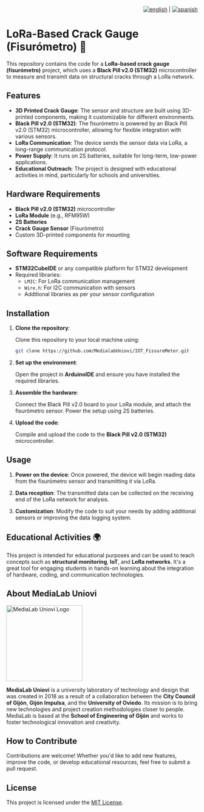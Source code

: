 <div align="right">

[![english](https://raw.githubusercontent.com/stevenrskelton/flag-icon/master/png/16/country-4x3/gb.png)](./README.md) | [![spanish](https://raw.githubusercontent.com/stevenrskelton/flag-icon/master/png/16/country-4x3/es.png)](./README_ES.md)

</div>

# LoRa-Based Crack Gauge (Fisurómetro) 🚀

This repository contains the code for a **LoRa-based crack gauge (fisurómetro)** project, which uses a **Black Pill v2.0 (STM32)** microcontroller to measure and transmit data on structural cracks through a LoRa network.

## Features

- **3D Printed Crack Gauge**: The sensor and structure are built using 3D-printed components, making it customizable for different environments.
- **Black Pill v2.0 (STM32)**: The fisurómetro is powered by an Black Pill v2.0 (STM32) microcontroller, allowing for flexible integration with various sensors.
- **LoRa Communication**: The device sends the sensor data via LoRa, a long-range communication protocol.
- **Power Supply**: It runs on 2S batteries, suitable for long-term, low-power applications.
- **Educational Outreach**: The project is designed with educational activities in mind, particularly for schools and universities.

## Hardware Requirements

- **Black Pill v2.0 (STM32)** microcontroller
- **LoRa Module** (e.g., RFM95W)
- **2S Batteries**
- **Crack Gauge Sensor** (Fisurómetro)
- Custom 3D-printed components for mounting

## Software Requirements

- **STM32CubeIDE** or any compatible platform for STM32 development
- Required libraries:
  - `LMIC`: For LoRa communication management
  - `Wire.h`: For I2C communication with sensors
  - Additional libraries as per your sensor configuration

## Installation

1. **Clone the repository**:

   Clone this repository to your local machine using:

   ```bash
   git clone https://github.com/MedialabUniovi/IOT_FissureMeter.git
   ```

2. **Set up the environment**:

   Open the project in **ArduinoIDE** and ensure you have installed the required libraries.

3. **Assemble the hardware**:

   Connect the Black Pill v2.0 board to your LoRa module, and attach the fisurómetro sensor. Power the setup using 2S batteries.

4. **Upload the code**:

   Compile and upload the code to the **Black Pill v2.0 (STM32)** microcontroller.

## Usage

1. **Power on the device**: 
   Once powered, the device will begin reading data from the fisurómetro sensor and transmitting it via LoRa.

2. **Data reception**:
   The transmitted data can be collected on the receiving end of the LoRa network for analysis.

3. **Customization**:
   Modify the code to suit your needs by adding additional sensors or improving the data logging system.

## Educational Activities 🌍

This project is intended for educational purposes and can be used to teach concepts such as **structural monitoring**, **IoT**, and **LoRa networks**. It's a great tool for engaging students in hands-on learning about the integration of hardware, coding, and communication technologies.

## About MediaLab Uniovi

<img src="img/medialab_logo.png" alt="MediaLab Uniovi Logo" width="200"/>

**MediaLab Uniovi** is a university laboratory of technology and design that was created in 2018 as a result of a collaboration between the **City Council of Gijón**, **Gijón Impulsa**, and the **University of Oviedo**. Its mission is to bring new technologies and project creation methodologies closer to people. MediaLab is based at the **School of Engineering of Gijón** and works to foster technological innovation and creativity.


## How to Contribute

Contributions are welcome! Whether you'd like to add new features, improve the code, or develop educational resources, feel free to submit a pull request.

## License

This project is licensed under the [MIT License](LICENSE).
